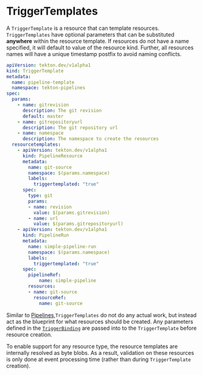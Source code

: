 # TriggerTemplates
A `TriggerTemplate` is a resource that can template resources.
`TriggerTemplates` have optional parameters that can be substituted **anywhere** within the resource template.
If resources do not have a name specified, it will default to value of the resource kind.
Further, all resources names will have a unique timestamp postfix to avoid naming conflicts.

<!-- FILE: examples/triggertemplates/triggertemplate.yaml -->
```YAML
apiVersion: tekton.dev/v1alpha1
kind: TriggerTemplate
metadata:
  name: pipeline-template
  namespace: tekton-pipelines
spec:
  params:
    - name: gitrevision
      description: The git revision
      default: master
    - name: gitrepositoryurl
      description: The git repository url
    - name: namespace
      description: The namespace to create the resources
  resourcetemplates:
    - apiVersion: tekton.dev/v1alpha1
      kind: PipelineResource
      metadata:
        name: git-source
        namespace: $(params.namespace)
        labels:
          triggertemplated: "true"
      spec:
        type: git
        params:
        - name: revision
          value: $(params.gitrevision)
        - name: url
          value: $(params.gitrepositoryurl)
    - apiVersion: tekton.dev/v1alpha1
      kind: PipelineRun
      metadata:
        name: simple-pipeline-run
        namespace: $(params.namespace)
        labels:
          triggertemplated: "true"
      spec:
        pipelineRef:
            name: simple-pipeline
        resources:
        - name: git-source
          resourceRef:
            name: git-source
```

Similar to [Pipelines](https://github.com/tektoncd/pipeline/blob/master/docs/pipelines.md),`TriggerTemplates` do not do any actual work, but instead act as the blueprint for what resources should be created.
Any parameters defined in the [`TriggerBinding`](triggerbindings.md) are passed into to the `TriggerTemplate` before resource creation.

To enable support for any resource type, the resource templates are internally resolved as byte blobs.
As a result, validation on these resources is only done at event processing time (rather than during `TriggerTemplate` creation).
